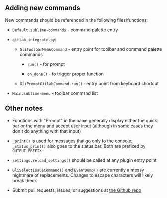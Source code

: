 Adding new commands
-------------------
New commands should be referenced in the following files/functions:

- `Default.sublime-commands` - command palette entry

- `gitlab_integrate.py`:

  - `GliToolbarMenuCommand` - entry point for toolbar and command palette commands

    - `run()` - for prompt

    - `on_done()` - to trigger proper function

  - `GliPromptGitlabCommand.run()` - entry point from keyboard shortcut

- `Main.sublime-menu` - toolbar command list


Other notes
-----------
- Functions with "Prompt" in the name generally display either the quick bar or the menu and accept user input (although in some cases they don't do anything with that input)

- `_print()` is used for messages that go only to the console; `_status_print()` also goes to the status bar. Both are prefixed by `OUTPUT_PREFIX`

- `settings.reload_settings()` should be called at any plugin entry point

- `GliSelectIssueCommand()` and `EventDump()` are currently a messy nightmare of replacements. Changes to escape characters will likely break them.

- Submit pull requests, issues, or suggestions at [the Github repo](https://github.com/SnoringFrog/GitlabIntegrate) 